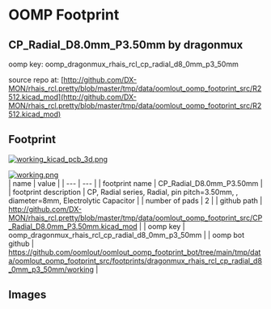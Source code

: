 # OOMP Footprint  
## CP_Radial_D8.0mm_P3.50mm  by dragonmux  
  
oomp key: oomp_dragonmux_rhais_rcl_cp_radial_d8_0mm_p3_50mm  
  
source repo at: [http://github.com/DX-MON/rhais_rcl.pretty/blob/master/tmp/data/oomlout_oomp_footprint_src/R2512.kicad_mod](http://github.com/DX-MON/rhais_rcl.pretty/blob/master/tmp/data/oomlout_oomp_footprint_src/R2512.kicad_mod)  
## Footprint  
  
[![working_kicad_pcb_3d.png](working_kicad_pcb_3d_600.png)](working_kicad_pcb_3d.png)  
  
[![working.png](working_600.png)](working.png)  
| name | value | 
| --- | --- | 
| footprint name | CP_Radial_D8.0mm_P3.50mm | 
| footprint description | CP, Radial series, Radial, pin pitch=3.50mm, , diameter=8mm, Electrolytic Capacitor | 
| number of pads | 2 | 
| github path | http://github.com/DX-MON/rhais_rcl.pretty/blob/master/tmp/data/oomlout_oomp_footprint_src/CP_Radial_D8.0mm_P3.50mm.kicad_mod | 
| oomp key | oomp_dragonmux_rhais_rcl_cp_radial_d8_0mm_p3_50mm | 
| oomp bot github | https://github.com/oomlout/oomlout_oomp_footprint_bot/tree/main/tmp/data/oomlout_oomp_footprint_src/footprints/dragonmux_rhais_rcl_cp_radial_d8_0mm_p3_50mm/working | 
## Images  
